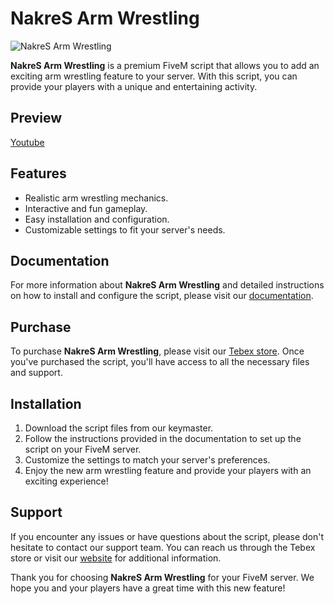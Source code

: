 
# NakreS Arm Wrestling

![NakreS Arm Wrestling](https://media.discordapp.net/attachments/870031386709475359/1148745860172222514/image.png?width=1455&height=596)

**NakreS Arm Wrestling** is a premium FiveM script that allows you to add an exciting arm wrestling feature to your server. With this script, you can provide your players with a unique and entertaining activity.

## Preview
[Youtube](https://www.youtube.com/watch?v=gT6680wYk0k)

## Features
- Realistic arm wrestling mechanics.
- Interactive and fun gameplay.
- Easy installation and configuration.
- Customizable settings to fit your server's needs.

## Documentation
For more information about **NakreS Arm Wrestling** and detailed instructions on how to install and configure the script, please visit our [documentation](https://docs.nakres.dev).

## Purchase
To purchase **NakreS Arm Wrestling**, please visit our [Tebex store](https://nakres-development.tebex.io/). Once you've purchased the script, you'll have access to all the necessary files and support.

## Installation
1. Download the script files from our keymaster.
2. Follow the instructions provided in the documentation to set up the script on your FiveM server.
3. Customize the settings to match your server's preferences.
4. Enjoy the new arm wrestling feature and provide your players with an exciting experience!

## Support
If you encounter any issues or have questions about the script, please don't hesitate to contact our support team. You can reach us through the Tebex store or visit our [website](https://nakres.dev) for additional information.

Thank you for choosing **NakreS Arm Wrestling** for your FiveM server. We hope you and your players have a great time with this new feature!
